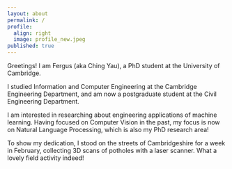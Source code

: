```yaml
---
layout: about
permalink: /
profile:
  align: right
  image: profile_new.jpeg
published: true
---
```


Greetings! I am Fergus (aka Ching Yau), a PhD student at the University of Cambridge.

I studied Information and Computer Engineering at the Cambridge Engineering Department, and am now a postgraduate student at the Civil Engineering Department. 

I am interested in researching about engineering applications of machine learning. Having focused on Computer Vision in the past, my focus is now on Natural Language Processing, which is also my PhD research area!

To show my dedication, I stood on the streets of Cambridgeshire for a week in February, collecting 3D scans of potholes with a laser scanner. What a lovely field activity indeed!


